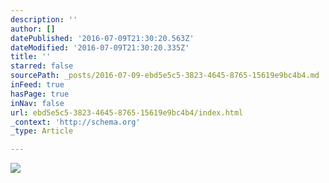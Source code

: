 ```yaml
---
description: ''
author: []
datePublished: '2016-07-09T21:30:20.563Z'
dateModified: '2016-07-09T21:30:20.335Z'
title: ''
starred: false
sourcePath: _posts/2016-07-09-ebd5e5c5-3823-4645-8765-15619e9bc4b4.md
inFeed: true
hasPage: true
inNav: false
url: ebd5e5c5-3823-4645-8765-15619e9bc4b4/index.html
_context: 'http://schema.org'
_type: Article

---
```

![](https://the-grid-user-content.s3-us-west-2.amazonaws.com/56918d15-a331-4b36-85af-96cf78c6534f.jpg)